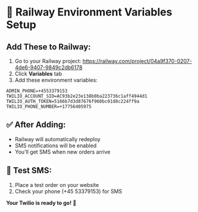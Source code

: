 # 🚀 Railway Environment Variables Setup

## Add These to Railway:

1. Go to your Railway project: https://railway.com/project/04a9f370-0207-4de6-9407-9849c2db6178
2. Click **Variables** tab
3. Add these environment variables:

```
ADMIN_PHONE=+4553379153
TWILIO_ACCOUNT_SID=AC93b2e23e138b0ba223736c1aff4944d1
TWILIO_AUTH_TOKEN=5166b7d3d87676f960bc01d8c224ff9a
TWILIO_PHONE_NUMBER=+17756405975
```

## ✅ After Adding:
- Railway will automatically redeploy
- SMS notifications will be enabled
- You'll get SMS when new orders arrive

## 📱 Test SMS:
1. Place a test order on your website
2. Check your phone (+45 53379153) for SMS

**Your Twilio is ready to go!** 🎉